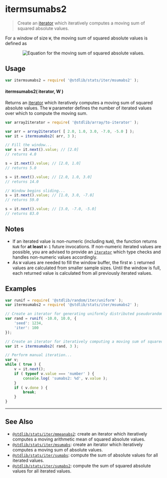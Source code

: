 <!--

@license Apache-2.0

Copyright (c) 2019 The Stdlib Authors.

Licensed under the Apache License, Version 2.0 (the "License");
you may not use this file except in compliance with the License.
You may obtain a copy of the License at

   http://www.apache.org/licenses/LICENSE-2.0

Unless required by applicable law or agreed to in writing, software
distributed under the License is distributed on an "AS IS" BASIS,
WITHOUT WARRANTIES OR CONDITIONS OF ANY KIND, either express or implied.
See the License for the specific language governing permissions and
limitations under the License.

-->

# itermsumabs2

> Create an [iterator][mdn-iterator-protocol] which iteratively computes a moving sum of squared absolute values.

<section class="intro">

For a window of size `W`, the moving sum of squared absolute values is defined as

<!-- <equation class="equation" label="eq:moving_sum_squared_absolute_values" align="center" raw="s = \sum_{i=0}^{W-1} x_i^2" alt="Equation for the moving sum of squared absolute values."> -->

<div class="equation" align="center" data-raw-text="s = \sum_{i=0}^{W-1} x_i^2" data-equation="eq:moving_sum_squared_absolute_values">
    <img src="https://cdn.jsdelivr.net/gh/stdlib-js/stdlib@601912bba7cacd1e1ffed3583e9b86e6383b4202/lib/node_modules/@stdlib/stats/iter/msumabs2/docs/img/equation_moving_sum_squared_absolute_values.svg" alt="Equation for the moving sum of squared absolute values.">
    <br>
</div>

<!-- </equation> -->

</section>

<!-- /.intro -->

<!-- Package usage documentation. -->

<section class="usage">

## Usage

```javascript
var itermsumabs2 = require( '@stdlib/stats/iter/msumabs2' );
```

#### itermsumabs2( iterator, W )

Returns an [iterator][mdn-iterator-protocol] which iteratively computes a moving sum of squared absolute values. The `W` parameter defines the number of iterated values over which to compute the moving sum.

```javascript
var array2iterator = require( '@stdlib/array/to-iterator' );

var arr = array2iterator( [ 2.0, 1.0, 3.0, -7.0, -5.0 ] );
var it = itermsumabs2( arr, 3 );

// Fill the window...
var s = it.next().value; // [2.0]
// returns 4.0

s = it.next().value; // [2.0, 1.0]
// returns 5.0

s = it.next().value; // [2.0, 1.0, 3.0]
// returns 14.0

// Window begins sliding...
s = it.next().value; // [1.0, 3.0, -7.0]
// returns 59.0

s = it.next().value; // [3.0, -7.0, -5.0]
// returns 83.0
```

</section>

<!-- /.usage -->

<!-- Package usage notes. Make sure to keep an empty line after the `section` element and another before the `/section` close. -->

<section class="notes">

## Notes

-   If an iterated value is non-numeric (including `NaN`), the function returns `NaN` for **at least** `W-1` future invocations. If non-numeric iterated values are possible, you are advised to provide an [`iterator`][mdn-iterator-protocol] which type checks and handles non-numeric values accordingly.
-   As `W` values are needed to fill the window buffer, the first `W-1` returned values are calculated from smaller sample sizes. Until the window is full, each returned value is calculated from all previously iterated values.

</section>

<!-- /.notes -->

<!-- Package usage examples. -->

<section class="examples">

## Examples

<!-- eslint no-undef: "error" -->

```javascript
var runif = require( '@stdlib/random/iter/uniform' );
var itermsumabs2 = require( '@stdlib/stats/iter/msumabs2' );

// Create an iterator for generating uniformly distributed pseudorandom numbers:
var rand = runif( -10.0, 10.0, {
    'seed': 1234,
    'iter': 100
});

// Create an iterator for iteratively computing a moving sum of squared absolute values:
var it = itermsumabs2( rand, 3 );

// Perform manual iteration...
var v;
while ( true ) {
    v = it.next();
    if ( typeof v.value === 'number' ) {
        console.log( 'sumabs2: %d', v.value );
    }
    if ( v.done ) {
        break;
    }
}
```

</section>

<!-- /.examples -->

<!-- Section to include cited references. If references are included, add a horizontal rule *before* the section. Make sure to keep an empty line after the `section` element and another before the `/section` close. -->

<section class="references">

</section>

<!-- /.references -->

<!-- Section for related `stdlib` packages. Do not manually edit this section, as it is automatically populated. -->

<section class="related">

* * *

## See Also

-   <span class="package-name">[`@stdlib/stats/iter/mmeanabs2`][@stdlib/stats/iter/mmeanabs2]</span><span class="delimiter">: </span><span class="description">create an iterator which iteratively computes a moving arithmetic mean of squared absolute values.</span>
-   <span class="package-name">[`@stdlib/stats/iter/msumabs`][@stdlib/stats/iter/msumabs]</span><span class="delimiter">: </span><span class="description">create an iterator which iteratively computes a moving sum of absolute values.</span>
-   <span class="package-name">[`@stdlib/stats/iter/sumabs`][@stdlib/stats/iter/sumabs]</span><span class="delimiter">: </span><span class="description">compute the sum of absolute values for all iterated values.</span>
-   <span class="package-name">[`@stdlib/stats/iter/sumabs2`][@stdlib/stats/iter/sumabs2]</span><span class="delimiter">: </span><span class="description">compute the sum of squared absolute values for all iterated values.</span>

</section>

<!-- /.related -->

<!-- Section for all links. Make sure to keep an empty line after the `section` element and another before the `/section` close. -->

<section class="links">

[mdn-iterator-protocol]: https://developer.mozilla.org/en-US/docs/Web/JavaScript/Reference/Iteration_protocols#The_iterator_protocol

<!-- <related-links> -->

[@stdlib/stats/iter/mmeanabs2]: https://github.com/stdlib-js/stats/tree/main/iter/mmeanabs2

[@stdlib/stats/iter/msumabs]: https://github.com/stdlib-js/stats/tree/main/iter/msumabs

[@stdlib/stats/iter/sumabs]: https://github.com/stdlib-js/stats/tree/main/iter/sumabs

[@stdlib/stats/iter/sumabs2]: https://github.com/stdlib-js/stats/tree/main/iter/sumabs2

<!-- </related-links> -->

</section>

<!-- /.links -->
